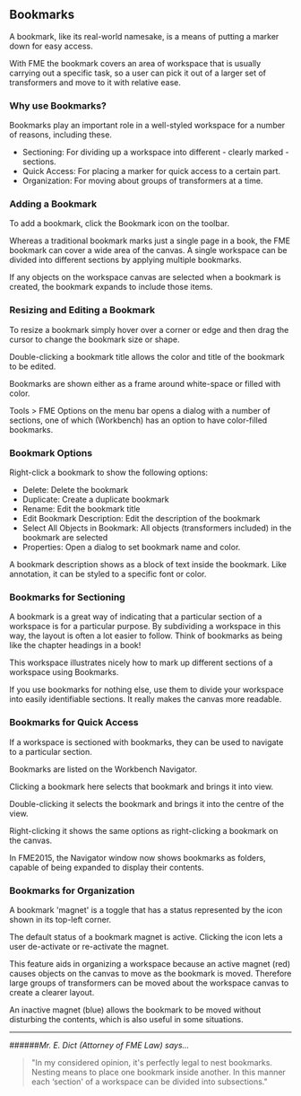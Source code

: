 ## Bookmarks ##
A bookmark, like its real-world namesake, is a means of putting a marker down for easy access.

With FME the bookmark covers an area of workspace that is usually carrying out a specific task, so a user can pick it out of a larger set of transformers and move to it with relative ease.


### Why use Bookmarks? ###
Bookmarks play an important role in a well-styled workspace for a number of reasons, including these.

- Sectioning: For dividing up a workspace into different - clearly marked - sections.
- Quick Access: For placing a marker for quick access to a certain part.
- Organization: For moving about groups of transformers at a time.


### Adding a Bookmark ###
To add a bookmark, click the Bookmark icon on the toolbar.

Whereas a traditional bookmark marks just a single page in a book, the FME bookmark can cover a wide area of the canvas. A single workspace can be divided into different sections by applying multiple bookmarks.

If any objects on the workspace canvas are selected when a bookmark is created, the bookmark expands to include those items.


### Resizing and Editing a Bookmark ###
To resize a bookmark simply hover over a corner or edge and then drag the cursor to change the bookmark size or shape.

Double-clicking a bookmark title allows the color and title of the bookmark to be edited.

Bookmarks are shown either as a frame around white-space or filled with color.

Tools > FME Options on the menu bar opens a dialog with a number of sections, one of which (Workbench) has an option to have color-filled bookmarks.

 
### Bookmark Options ###
Right-click a bookmark to show the following options:

- Delete: Delete the bookmark
- Duplicate: Create a duplicate bookmark
- Rename: Edit the bookmark title
- Edit Bookmark Description: Edit the description of the bookmark
- Select All Objects in Bookmark: All objects (transformers included) in the bookmark are selected
- Properties: Open a dialog to set bookmark name and color.

A bookmark description shows as a block of text inside the bookmark. Like annotation, it can be styled to a specific font or color.

 
### Bookmarks for Sectioning ###
A bookmark is a great way of indicating that a particular section of a workspace is for a particular purpose. By subdividing a workspace in this way, the layout is often a lot easier to follow. Think of bookmarks as being like the chapter headings in a book!

This workspace illustrates nicely how to mark up different sections of a workspace using Bookmarks.

If you use bookmarks for nothing else, use them to divide your workspace into easily identifiable sections. It really makes the canvas more readable.


### Bookmarks for Quick Access ###
If a workspace is sectioned with bookmarks, they can be used to navigate to a particular section.

Bookmarks are listed on the Workbench Navigator.

Clicking a bookmark here selects that bookmark and brings it into view.

Double-clicking it selects the bookmark and brings it into the centre of the view.

Right-clicking it shows the same options as right-clicking a bookmark on the canvas.

In FME2015, the Navigator window now shows bookmarks as folders, capable of being expanded to display their contents.

 
### Bookmarks for Organization ###
A bookmark 'magnet' is a toggle that has a status represented by the icon shown in its top-left corner.

The default status of a bookmark magnet is active. Clicking the icon lets a user de-activate or re-activate the magnet.

This feature aids in organizing a workspace because an active magnet (red) causes objects on the canvas to move as the bookmark is moved. Therefore large groups of transformers can be moved about the workspace canvas to create a clearer layout.

An inactive magnet (blue) allows the bookmark to be moved without disturbing the contents, which is also useful in some situations.


----------
######*Mr. E. Dict (Attorney of FME Law) says…*
> "In my considered opinion, it's perfectly legal to nest bookmarks. Nesting means to place one bookmark inside another. In this manner each ‘section' of a workspace can be divided into subsections."

